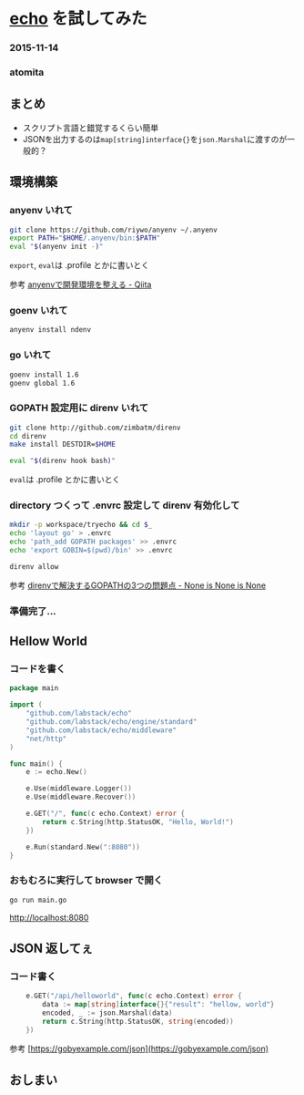 # [echo](https://github.com/labstack/echo) を試してみた

### 2015-11-14

### atomita



## まとめ

- スクリプト言語と錯覚するくらい簡単
- JSONを出力するのは`map[string]interface{}`を`json.Marshal`に渡すのが一般的？



## 環境構築



### anyenv いれて

```sh
git clone https://github.com/riywo/anyenv ~/.anyenv
export PATH="$HOME/.anyenv/bin:$PATH"
eval "$(anyenv init -)"
```

`export`, `eval`は .profile とかに書いとく

参考 [anyenvで開発環境を整える - Qiita](http://qiita.com/luckypool/items/f1e756e9d3e9786ad9ea)



### goenv いれて

```sh
anyenv install ndenv
```



### go いれて

```sh
goenv install 1.6
goenv global 1.6
```



### GOPATH 設定用に direnv いれて

```sh
git clone http://github.com/zimbatm/direnv
cd direnv
make install DESTDIR=$HOME

eval "$(direnv hook bash)"
```

`eval`は .profile とかに書いとく



### directory つくって .envrc 設定して direnv 有効化して

```sh
mkdir -p workspace/tryecho && cd $_
echo 'layout go' > .envrc
echo 'path_add GOPATH packages' >> .envrc
echo 'export GOBIN=$(pwd)/bin' >> .envrc

direnv allow
```

参考 [direnvで解決するGOPATHの3つの問題点 - None is None is None](http://doloopwhile.hatenablog.com/entry/2014/06/18/010449)



### 準備完了...



## Hellow World



### コードを書く

```go
package main

import (
	"github.com/labstack/echo"
	"github.com/labstack/echo/engine/standard"
	"github.com/labstack/echo/middleware"
	"net/http"
)

func main() {
	e := echo.New()

	e.Use(middleware.Logger())
	e.Use(middleware.Recover())

	e.GET("/", func(c echo.Context) error {
		return c.String(http.StatusOK, "Hello, World!")
	})

	e.Run(standard.New(":8080"))
}

```



### おもむろに実行して browser で開く

```sh
go run main.go
```

[http://localhost:8080](http://localhost:8080)



## JSON 返してぇ



### コード書く

```go
	e.GET("/api/helloworld", func(c echo.Context) error {
		data := map[string]interface{}{"result": "hellow, world"}
		encoded, _ := json.Marshal(data)
		return c.String(http.StatusOK, string(encoded))
	})
```

参考 [https://gobyexample.com/json](https://gobyexample.com/json)



## おしまい
